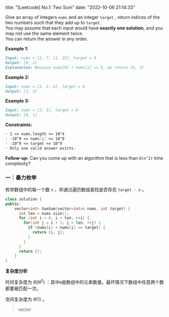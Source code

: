 title: "[Leetcode] No.1: Two Sum"
date: "2022-10-06 21:14:33"

Give an array of integers `nums` and an integer `target` , return indices of the two numbers such that they add up to `target`.<br>You may assume that each input would have **exactly one solution**, and you may not use the same element twice.<br>You can return the answer in any order.

**Example 1:**

```markdown
Input: nums = [2, 7, 11, 15], target = 9
Output: [0, 1]
Explanation: Because nums[0] + nums[1] == 9, we return [0, 1].
```

**Example 2:**

```markdown
Input: nums = [3, 2, 4], target = 6
Output: [1, 2]
```

**Example 3:**

```markdown
Input: nums = [3, 3], target = 6
Output: [0, 1]
```

**Constraints:**

```markdown
· 2 <= nums.length <= 10^4
· -10^9 <= nums[i] <= 10^9
· -10^9 <= target <= 10^9
· Only one valid answer exists.
```

**Follow-up:** Can you come up with an algorithm that is less than `O(n^2)` time complexity?

### 一：暴力枚举

枚举数组中的每一个数 `x` ，并通过遍历数组查找是否存在 `target - x` 。

```c++
class solution {
public:
    vector<int> twoSum(vector<int>& nums, int target) {
      int len = nums.size();
      for (int i = 0; i < len; ++i) {
        for(int j = i + 1; j < len; ++j) {
          if (nums[i] + nums[j] == target) {
            return {i, j};
          }
        }
      }
      return {};
    }
}
```

**复杂度分析**

时间复杂度为 $\theta (N^2)$ ：其中`N`是数组中的元素数量。最坏情况下数组中任意两个数都要被匹配一次。

空间复杂度为 $\theta (1)$ 。

> vector
